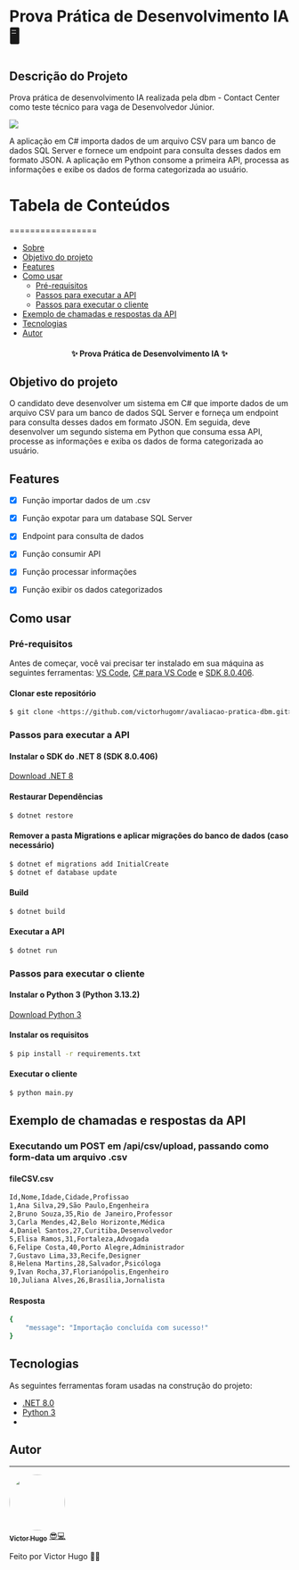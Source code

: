# Prova Prática de Desenvolvimento IA 🖥️

## Descrição do Projeto
Prova prática de desenvolvimento IA realizada pela dbm - Contact Center como teste técnico para vaga de Desenvolvedor Júnior.

<img src="https://img.shields.io/static/v1?label=csharp&message=Python&color=7159c1&style=for-the-badge&logo=ghost"/>

A aplicação em C# importa dados de um arquivo CSV para um banco de dados SQL Server e fornece um endpoint para consulta desses dados em formato JSON. A aplicação em Python consome a primeira API, processa as informações e exibe os dados de forma categorizada ao usuário.

# Tabela de Conteúdos
=================
<!--ts-->
   * [Sobre](#descrição-do-projeto)
   * [Objetivo do projeto](#objetivo-do-projeto)
   * [Features](#features)
   * [Como usar](#como-usar)
      * [Pré-requisitos](#pré-requisitos)
      * [Passos para executar a API](#passos-para-executar-a-api)
      * [Passos para executar o cliente](#passos-para-executar-o-cliente)
   * [Exemplo de chamadas e respostas da API](#exemplo-de-chamadas-e-respostas-da-api)
   * [Tecnologias](#tecnologias)
   * [Autor](#autor)
<!--te-->

<h4 align="center"> 
	✨  Prova Prática de Desenvolvimento IA  ✨
</h4>

## Objetivo do projeto

O candidato deve desenvolver um sistema em C# que importe dados de um arquivo CSV para um banco de dados SQL Server e forneça um endpoint para consulta desses dados em formato JSON. Em seguida, deve desenvolver um segundo sistema em Python que consuma essa API, processe as informações e exiba os dados de forma categorizada ao usuário.

## Features

- [x] Função importar dados de um .csv
- [x] Função expotar para um database SQL Server
- [x] Endpoint para consulta de dados

- [x] Função consumir API
- [x] Função processar informações
- [x] Função exibir os dados categorizados

## Como usar

### Pré-requisitos

Antes de começar, você vai precisar ter instalado em sua máquina as seguintes ferramentas:
[VS Code](https://code.visualstudio.com/download), [C# para VS Code](https://marketplace.visualstudio.com/items?itemName=ms-dotnettools.csharp) e [SDK 8.0.406](https://dotnet.microsoft.com/en-us/download/dotnet/8.0).

#### Clonar este repositório

```bash
$ git clone <https://github.com/victorhugomr/avaliacao-pratica-dbm.git>
```

### Passos para executar a API

#### Instalar o SDK do .NET 8 (SDK 8.0.406)
[Download .NET 8](https://dotnet.microsoft.com/en-us/download/dotnet/8.0)

#### Restaurar Dependências
```bash
$ dotnet restore
```

#### Remover a pasta Migrations e aplicar migrações do banco de dados (caso necessário)
```bash
$ dotnet ef migrations add InitialCreate
$ dotnet ef database update
```

#### Build
```bash
$ dotnet build
```

#### Executar a API
```bash
$ dotnet run
```

### Passos para executar o cliente

#### Instalar o Python 3 (Python 3.13.2)
[Download Python 3](https://www.python.org/downloads/)

#### Instalar os requisitos
```bash
$ pip install -r requirements.txt
```

#### Executar o cliente
```bash
$ python main.py
```


## Exemplo de chamadas e respostas da API

### Executando um POST em /api/csv/upload, passando como form-data um arquivo .csv

#### fileCSV.csv
```bash
Id,Nome,Idade,Cidade,Profissao
1,Ana Silva,29,São Paulo,Engenheira
2,Bruno Souza,35,Rio de Janeiro,Professor
3,Carla Mendes,42,Belo Horizonte,Médica
4,Daniel Santos,27,Curitiba,Desenvolvedor
5,Elisa Ramos,31,Fortaleza,Advogada
6,Felipe Costa,40,Porto Alegre,Administrador
7,Gustavo Lima,33,Recife,Designer
8,Helena Martins,28,Salvador,Psicóloga
9,Ivan Rocha,37,Florianópolis,Engenheiro
10,Juliana Alves,26,Brasília,Jornalista
```

#### Resposta
```bash
{
    "message": "Importação concluída com sucesso!"
}
```


## Tecnologias

As seguintes ferramentas foram usadas na construção do projeto:

- [.NET 8.0](https://dotnet.microsoft.com/en-us/)
- [Python 3](https://www.python.org/)
- 

## Autor
---

<a href="https://github.com/victorhugomr">
 <img style="border-radius: 50%;" src="https://avatars.githubusercontent.com/u/22302873?v=4" width="100px;" alt=""/>
 <br />
 <sub><b>Victor Hugo</b></sub></a> <a href="https://github.com/victorhugomr">😎💻</a>

Feito por Victor Hugo 👋🏽
